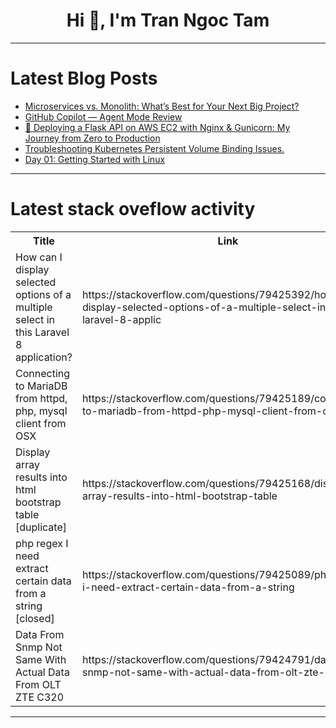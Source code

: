 <h1 align="center">Hi 👋, I'm Tran Ngoc Tam</h1>

---

# Latest Blog Posts 
<!-- BLOG-POST-LIST:START -->
- [Microservices vs. Monolith: What’s Best for Your Next Big Project?](https://dev.to/raji_moshood_ee3a4c2638f6/microservices-vs-monolith-whats-best-for-your-next-big-project-cb0)
- [GitHub Copilot — Agent Mode Review](https://dev.to/danielsogl/github-copilot-agent-mode-review-4h23)
- [🚀 Deploying a Flask API on AWS EC2 with Nginx &amp; Gunicorn: My Journey from Zero to Production](https://dev.to/msoluwademilade/deploying-a-flask-api-on-aws-ec2-with-nginx-gunicorn-my-journey-from-zero-to-production-4de9)
- [Troubleshooting Kubernetes Persistent Volume Binding Issues.](https://dev.to/ollycare/troubleshooting-kubernetes-persistent-volume-binding-issues-pk3)
- [Day 01: Getting Started with Linux](https://dev.to/harshpandhe/day-01-getting-started-with-linux-538c)
<!-- BLOG-POST-LIST:END -->

---

# Latest stack oveflow activity
<table>
  <tr><th>Title</th><th>Link</th></tr>
  <!-- STACKOVERFLOW:START --><tr><td>How can I display selected options of a multiple select in this Laravel 8 application?</td><td>https://stackoverflow.com/questions/79425392/how-can-i-display-selected-options-of-a-multiple-select-in-this-laravel-8-applic</td></tr><tr><td>Connecting to MariaDB from httpd, php, mysql client from OSX</td><td>https://stackoverflow.com/questions/79425189/connecting-to-mariadb-from-httpd-php-mysql-client-from-osx</td></tr><tr><td>Display array results into html bootstrap table [duplicate]</td><td>https://stackoverflow.com/questions/79425168/display-array-results-into-html-bootstrap-table</td></tr><tr><td>php regex I need extract certain data from a string [closed]</td><td>https://stackoverflow.com/questions/79425089/php-regex-i-need-extract-certain-data-from-a-string</td></tr><tr><td>Data From Snmp Not Same With Actual Data From OLT ZTE C320</td><td>https://stackoverflow.com/questions/79424791/data-from-snmp-not-same-with-actual-data-from-olt-zte-c320</td></tr><!-- STACKOVERFLOW:END -->
</table>

---


